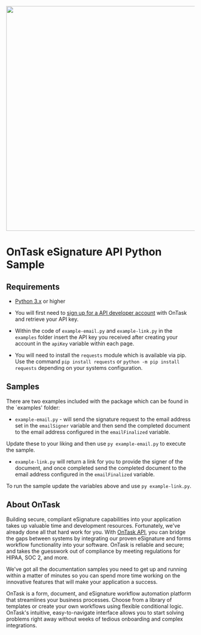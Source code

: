 [<img src="https://s3.amazonaws.com/usdphosting.accusoft-ontask/wp-content/uploads/Ontask-API-Logo-2.png.webp" width="600"/>](https://s3.amazonaws.com/usdphosting.accusoft-ontask/wp-content/uploads/Ontask-API-Logo-2.png.webp)

# OnTask eSignature API Python Sample

## Requirements

- [Python 3.x](https://www.python.org/) or higher

- You will first need to [sign up for a  API developer account](https://app.ontask.io/signup?source=eSigApi) with OnTask and retrieve your API key.

- Within the code of `example-email.py` and `example-link.py` in the `examples` folder insert the API key  you received after creating your account  in the `apiKey` variable within each page.

- You will need to install the `requests` module which is available via pip.  Use the command `pip install requests` or `python -m pip install requests` depending on your systems configuration.

## Samples

There are two examples included with the package which can be found in the `examples' folder:

- `example-email.py` - will send the signature request to the email address set in the `emailSigner` variable and then send the completed document to the email address configured in the `emailFinalized` variable.

Update these to your liking and then use `py example-email.py` to execute the sample.  

- `example-link.py` will return a link for you to provide the signer of the document, and once completed send the completed document to the email address configured in the `emailFinalized` variable.

To run the sample update the variables above and use `py example-link.py`.

## About OnTask

Building secure, compliant eSignature capabilities into your application takes up valuable time and development resources. Fortunately, we've already done all that hard work for you. With [OnTask API](https://www.ontask.io/solutions/ontask-api/), you can bridge the gaps between systems by integrating our proven eSignature and forms workflow functionality into your software. OnTask is reliable and secure; and takes the guesswork out of compliance by meeting regulations for HIPAA, SOC 2, and more. 

We've got all the documentation samples you need to get up and running within a matter of minutes so you can spend more time working on the innovative features that will make your application a success.

OnTask is a form, document, and eSignature workflow automation platform that streamlines your business processes. Choose from a library of templates or create your own workflows using flexible conditional logic. OnTask's intuitive, easy-to-navigate interface allows you to start solving problems right away without weeks of tedious onboarding and complex integrations.



